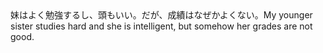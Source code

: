 <tr><td>妹はよく勉強するし、頭もいい。だが、成績はなぜかよくない。<td><tr><tr><td>My younger sister studies hard and she is intelligent, but somehow her grades are not good.<td><tr></table>

